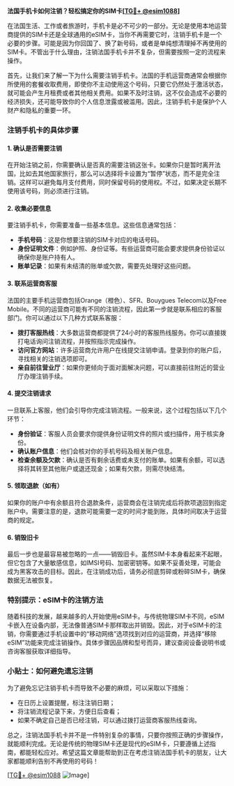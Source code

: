 **法国手机卡如何注销？轻松搞定你的SIM卡[[TG💪+ @esim1088](https://t.me/s/esim1088)]**

在法国生活、工作或者旅游时，手机卡是必不可少的一部分。无论是使用本地运营商提供的SIM卡还是全球通用的eSIM卡，当你不再需要它时，注销手机卡是一个必要的步骤。可能是因为你回国了、换了新号码，或者是单纯想清理掉不再使用的SIM卡。不管出于什么理由，注销法国手机卡并不复杂，但需要按照一定的流程来操作。

首先，让我们来了解一下为什么需要注销手机卡。法国的手机运营商通常会根据你所使用的套餐收取费用，即使你不主动使用这个号码，只要它仍然处于激活状态，就可能会产生月租费或者其他相关费用。如果不及时注销，这不仅会造成不必要的经济损失，还可能导致你的个人信息泄露或被滥用。因此，注销手机卡是保护个人财产和隐私的重要一环。

### 注销手机卡的具体步骤

#### 1. 确认是否需要注销
在开始注销之前，你需要确认是否真的需要注销这张卡。如果你只是暂时离开法国，比如去其他国家旅行，那么可以选择将卡设置为“暂停”状态，而不是完全注销。这样可以避免每月支付费用，同时保留号码的使用权。不过，如果决定长期不使用该号码，则必须进行注销。

#### 2. 收集必要信息
要注销手机卡，你需要准备一些基本信息。这些信息通常包括：
- **手机号码**：这是你想要注销的SIM卡对应的电话号码。
- **身份证明文件**：例如护照、身份证等。有些运营商可能会要求提供身份验证以确保你是账户持有人。
- **账单记录**：如果有未结清的账单或欠款，需要先处理好这些问题。

#### 3. 联系运营商客服
法国的主要手机运营商包括Orange（橙色）、SFR、Bouygues Telecom以及Free Mobile。不同的运营商可能有不同的注销流程，因此第一步就是联系相应的客服部门。你可以通过以下几种方式联系客服：
- **拨打客服热线**：大多数运营商都提供了24小时的客服热线服务。你可以直接拨打电话询问注销流程，并按照指示完成操作。
- **访问官方网站**：许多运营商允许用户在线提交注销申请。登录到你的账户后，寻找相关的注销选项即可。
- **亲自前往营业厅**：如果你更倾向于面对面解决问题，可以直接前往附近的营业厅办理注销手续。

#### 4. 提交注销请求
一旦联系上客服，他们会引导你完成注销流程。一般来说，这个过程包括以下几个环节：
- **身份验证**：客服人员会要求你提供身份证明文件的照片或扫描件，用于核实身份。
- **确认账户信息**：他们会核对你的手机号码及相关账户信息。
- **检查余额及欠款**：确认是否有剩余话费或未支付的账单。如果有余额，可以选择将其转至其他账户或退还现金；如果有欠款，则需尽快结清。

#### 5. 领取退款（如有）
如果你的账户中有余额且符合退款条件，运营商会在注销完成后将款项退回到指定账户中。需要注意的是，退款可能需要一定的时间才能到账，具体时间取决于运营商的规定。

#### 6. 销毁旧卡
最后一步也是最容易被忽略的一点——销毁旧卡。虽然SIM卡本身看起来不起眼，但它包含了大量敏感信息，如IMSI号码、加密密钥等。如果不妥善处理，可能会成为黑客攻击的目标。因此，在注销成功后，请务必彻底剪碎或粉碎SIM卡，确保数据无法被恢复。

### 特别提示：eSIM卡的注销方法
随着科技的发展，越来越多的人开始使用eSIM卡。与传统物理SIM卡不同，eSIM卡嵌入在设备内部，无法像普通SIM卡那样取出并销毁。因此，对于eSIM卡的注销，你需要通过手机设置中的“移动网络”选项找到对应的运营商，并选择“移除eSIM”功能来完成注销操作。具体步骤因品牌和型号而异，建议查阅设备说明书或咨询客服获取详细指导。

### 小贴士：如何避免遗忘注销
为了避免忘记注销手机卡而导致不必要的麻烦，可以采取以下措施：
- 在日历上设置提醒，标注注销日期；
- 将注销流程记录下来，方便日后查看；
- 如果不确定自己是否已经注销，可以通过拨打运营商客服热线查询。

总之，注销法国手机卡并不是一件特别复杂的事情，只要你按照正确的步骤操作，就能顺利完成。无论是传统的物理SIM卡还是现代的eSIM卡，只要遵循上述指南，都能轻松应对。希望这篇文章能帮助到正在考虑注销法国手机卡的朋友，让大家都能顺利告别不再使用的号码！

[[TG💪+ @esim1088](https://t.me/s/esim1088) ![Image](https://i.postimg.cc/4NQfJmqS/Snipaste-2025-05-13-00-14-12.png)]